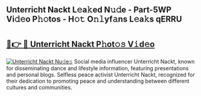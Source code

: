 ## Unterricht Nackt L𝚎a𝚔ed N𝚞𝚍e - Part-5WP Vi𝚍𝚎o P𝚑𝚘tos - H𝚘𝚝 O𝚗𝚕yf𝚊ns L𝚎a𝚔s qERRU

# <h2><a href="http://kf9f9y0.oniu.top/?m=Unterricht+Nackt">🔗👉 🔴 Unterricht Nackt P𝚑ot𝚘𝚜 V𝚒d𝚎o</a></h2>

[![Unterricht Nackt Nu𝚍e𝚜](https://i.imgur.com/0qMVB7G.gif)](http://kf9f9y0.oniu.top/?m=Unterricht+Nackt)
Social media influencer Unterricht Nackt, known for disseminating dance and lifestyle information, featuring presentations and personal blogs. Selfless peace activist Unterricht Nackt, recognized for their dedication to promoting peace and understanding between different cultures and communities.  
